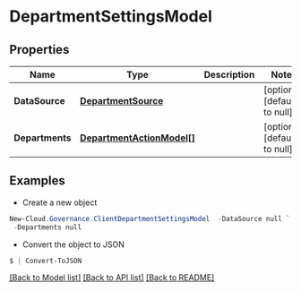 # DepartmentSettingsModel
## Properties

Name | Type | Description | Notes
------------ | ------------- | ------------- | -------------
**DataSource** | [**DepartmentSource**](DepartmentSource.md) |  | [optional] [default to null]
**Departments** | [**DepartmentActionModel[]**](DepartmentActionModel.md) |  | [optional] [default to null]

## Examples

- Create a new object
```powershell
New-Cloud.Governance.ClientDepartmentSettingsModel  -DataSource null `
 -Departments null
```

- Convert the object to JSON
```powershell
$ | Convert-ToJSON
```


[[Back to Model list]](../README.md#documentation-for-models) [[Back to API list]](../README.md#documentation-for-api-endpoints) [[Back to README]](../README.md)

